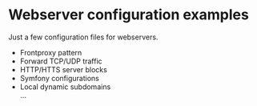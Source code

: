 # Webserver configuration examples

Just a few configuration files for webservers.

* Frontproxy pattern
* Forward TCP/UDP traffic
* HTTP/HTTS server blocks
* Symfony configurations  
* Local dynamic subdomains  
...
